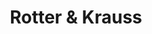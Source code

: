 ---
title: "Rotter & Krauss"
url: /san-bernardo/rotter-und-krauss-avenida-presidente-jorge-alessandri-rodriguez/
shop: Optiker
---